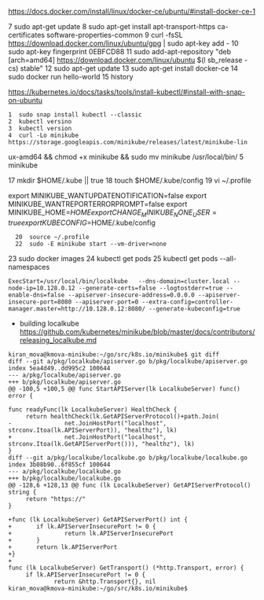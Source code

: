 https://docs.docker.com/install/linux/docker-ce/ubuntu/#install-docker-ce-1


7  sudo apt-get update
    8  sudo apt-get install apt-transport-https ca-certificates software-properties-common
    9  curl -fsSL https://download.docker.com/linux/ubuntu/gpg | sudo apt-key add -
   10  sudo apt-key fingerprint 0EBFCD88
   11  sudo add-apt-repository "deb [arch=amd64] https://download.docker.com/linux/ubuntu $(l
sb_release -cs) stable"
   12  sudo apt-get update
   13  sudo apt-get install docker-ce
   14  sudo docker run hello-world
   15  history
   
https://kubernetes.io/docs/tasks/tools/install-kubectl/#install-with-snap-on-ubuntu

    1  sudo snap install kubectl --classic
    2  kubectl versino
    3  kubectl version
    4  curl -Lo minikube https://storage.googleapis.com/minikube/releases/latest/minikube-lin
ux-amd64 && chmod +x minikube && sudo mv minikube /usr/local/bin/
    5  minikube

  17  mkdir $HOME/.kube || true
   18  touch $HOME/.kube/config
   19  vi ~/.profile
   
   
   export MINIKUBE_WANTUPDATENOTIFICATION=false
export MINIKUBE_WANTREPORTERRORPROMPT=false
export MINIKUBE_HOME=$HOME
export CHANGE_MINIKUBE_NONE_USER=true
export KUBECONFIG=$HOME/.kube/config

   
      20  source ~/.profile
      22  sudo -E minikube start --vm-driver=none
   23  sudo docker images
   24  kubectl get pods
   25  kubectl get pods --all-namespaces
   
  
  
  
  
  
   ```
   ExecStart=/usr/local/bin/localkube   --dns-domain=cluster.local --node-ip=10.128.0.12 --generate-certs=false --logtostderr=true --enable-dns=false --apiserver-insecure-address=0.0.0.0 --apiserver-insecure-port=8080 --apiserver-port=0 --extra-config=controller-manager.master=http://10.128.0.12:8080/ --generate-kubeconfig=true
   ```
   
  - building localkube https://github.com/kubernetes/minikube/blob/master/docs/contributors/releasing_localkube.md 
   
   ```
   kiran_mova@kmova-minikube:~/go/src/k8s.io/minikube$ git diff 
diff --git a/pkg/localkube/apiserver.go b/pkg/localkube/apiserver.go
index 5ea4d49..dd995c2 100644
--- a/pkg/localkube/apiserver.go
+++ b/pkg/localkube/apiserver.go
@@ -100,5 +100,5 @@ func StartAPIServer(lk LocalkubeServer) func() error {
 
 func readyFunc(lk LocalkubeServer) HealthCheck {
        return healthCheck(lk.GetAPIServerProtocol()+path.Join(
-               net.JoinHostPort("localhost", strconv.Itoa(lk.APIServerPort)), "healthz"), lk)
+               net.JoinHostPort("localhost", strconv.Itoa(lk.GetAPIServerPort())), "healthz"), lk)
 }
diff --git a/pkg/localkube/localkube.go b/pkg/localkube/localkube.go
index 3b08b90..6f855cf 100644
--- a/pkg/localkube/localkube.go
+++ b/pkg/localkube/localkube.go
@@ -128,6 +128,13 @@ func (lk LocalkubeServer) GetAPIServerProtocol() string {
        return "https://"
 }
 
+func (lk LocalkubeServer) GetAPIServerPort() int {
+       if lk.APIServerInsecurePort != 0 {
+               return lk.APIServerInsecurePort
+       }
+       return lk.APIServerPort
+}
+
 func (lk LocalkubeServer) GetTransport() (*http.Transport, error) {
        if lk.APIServerInsecurePort != 0 {
                return &http.Transport{}, nil
kiran_mova@kmova-minikube:~/go/src/k8s.io/minikube$ 
```
